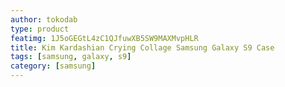 ```yaml
---
author: tokodab
type: product
featimg: 1J5oGEGtL4zC1QJfuwXB5SW9MAXMvpHLR
title: Kim Kardashian Crying Collage Samsung Galaxy S9 Case
tags: [samsung, galaxy, s9]
category: [samsung]
---
```

